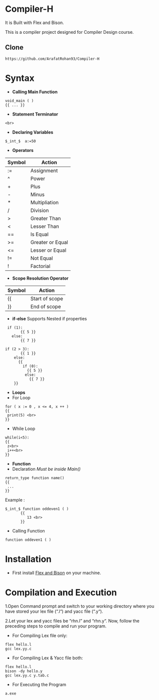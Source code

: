 # Compiler-H
It is Built with Flex and Bison.

This is a compiler project designed for Compiler Design course.


## Clone
```
https://github.com/ArafatRohan93/Compiler-H
```

# Syntax

* **Calling Main Function**
```
void_main ( )
{{ ... }}

```
* **Statement Terminator**
```
<br>
```
* **Declaring  Variables**
```
$_int_$  a:=50
```
* **Operators**

 | Symbol  | Action |
 | ------------- | ------------- |
 | :=  | Assignment  |
 | ^ | Power  |
 |  + | Plus  |
 | - | Minus |
 | * | Multipliation |
 | / | Division |
 | > | Greater Than |
 | < | Lesser Than |
 | == |   Is Equal  |
 | >= |   Greater or Equal  |
 | <= |   Lesser or Equal  |
 | != | Not Equal  |
 | ! | Factorial |
 
 * **Scope Resolution Operator**
 
 | Symbol  | Action |
 | ------------- | ------------- |
 | {{  | Start of scope  |
 | }} | End of scope  |
 
 * **if-else**
 Supports Nested if properties
 ```
  if (1):
	    {{ 5 }}
	else:
	    {{ 7 }}
 ```
 ```
 if (2 > 3):
		{{ 1 }}
	 else:
	   {{
	     if (0):
	       {{ 5 }}
	      else:
	        {{ 7 }}
     }}    
 ```
 
 * **Loops**
 * For Loop
 ```
for ( x := 0 , x <= 4, x ++ ) 
{{
  print(5) <br>
}}
 ```
 * While Loop
 ```
while(i<5):
{{
  z<br>
  i++<br>
}}
 ```
 * **Function**
 * Declaration
 *Must be inside Main()*
 ```
 return_type function name()
 {{ 
  ...
 }}
 ```
 Example : 
 ```
 $_int_$ function oddeven1 ( )
	    {{
           13 <br>
	    }}
 ```
 * Calling Function
 ```
 function oddeven1 ( )
 ```
 

# Installation
* First install [Flex and Bison](https://sourceforge.net/projects/winflexbison/) on your machine.
<!--
## Windows
1. Download the Windows version of FLEX
2. Download a C/C++ Compiler DevCPP or Code::Blocks
3. Install all. It's recommended to install in folders WITHOUT spaces in their
names. I use ``` 'C: \GNUWin32' ``` for FLEX and ``` 'C: \ DevCPP' ```
4. Now add the BIN folders of both folders into your PATH variable. In case
you don't know how to go about this, see how to do it on Windows
XP ,Windows Vista and Windows 7. You will have to add : ```'C:\GNUWin32\bin;C:\Dev-Cpp' ``` to the end of your PATH
5. Open up a CMD prompt and type in the following

``` 
C:\flex --version
```
 ```
 =>flex version 2.5.4
 ```
```
C:\>gcc --version
```
```
=>gcc (GCC) 3.4.2 (mingw-special)
Copyright (C) 2004 Free Software Foundation, Inc.
this is free software; see the source for copying
```
## Linux (Ubuntu)
NOTE: You have to install m4 (general purpose macro processor) before installing Flex:-

• Downloading m4:
Run the command below,
```
wget ftp://ftp.gnu.org/gnu/m4/m4-1.4.10.tar.gz
```
• Extracting files from the downloaded package:
```
tar -xvzf m4-1.4.10.tar.gz
```
Now, enter the directory where the package is extracted.
```
cd m4-1.4.10
```
• Configuring m4:
```
./configure
```
• Compiling m4:
```
make
```
Note: check for any error message.
• Installing m4:
As root (for privileges on destination directory), run the following.
```
sudo make install
```
Note: check for any error message

Downloading Flex (The fast lexical analyzer):
Run the command below,
```
wget http://prdownloads.sourceforge.net/flex/flex-.5.33.tar.gz?download
```
 Note: Replace 2.5.33 with your version number.
• Extracting files from the downloaded package:
```
tar -xvzf flex-2.5.33.tar.gz
```
Now, enter the directory where the package is extracted.
```
cd flex-2.5.33
```
• Configuring flex before installation:
```
PATH=$PATH: /usr/local/m4
```
NOTE: Replace ``` '/usr/local/m4/bin' ``` with the location of m4 installation
directory. Now, configure the source code before installation.
```
./configure
```
• Compiling flex:
```
make
```
 Note: check for any error message.
• Installing flex:
 As root (for privileges on destination directory), run the following.
 ```
sudo make install
```
-->
# Compilation and Execution

1.Open Command prompt and switch to your working directory where you have stored your lex file (“.l“) and yacc file (“.y“).

2.Let your lex and yacc files be “rhn.l” and “rhn.y“. Now, follow the preceding steps to compile and run your program.

* For Compiling Lex file only:
```
flex hello.l
gcc lex.yy.c
```
* For Compiling Lex & Yacc file both:
```
flex hello.l
bison -dy hello.y
gcc lex.yy.c y.tab.c
```
* For Executing the Program
```
a.exe
```
